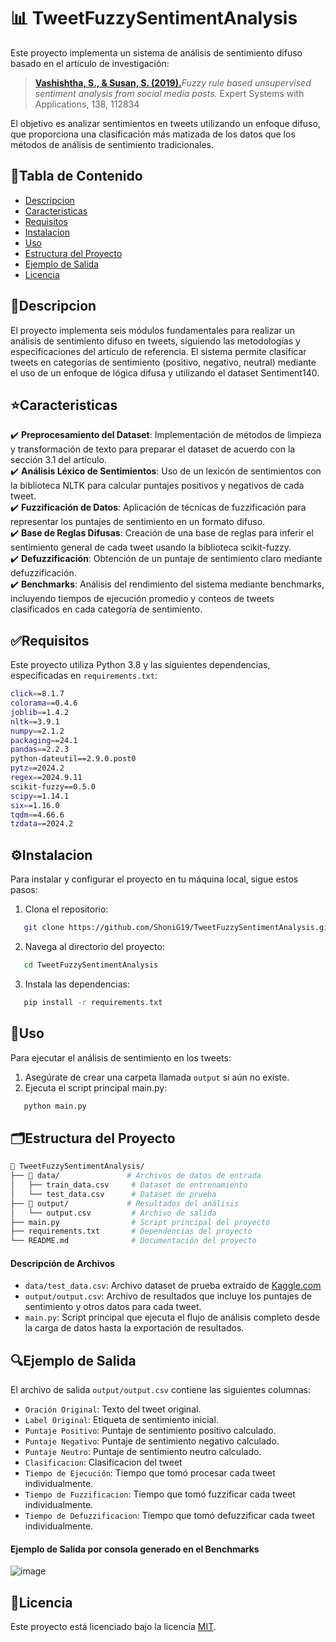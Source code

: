 # 📊 TweetFuzzySentimentAnalysis

Este proyecto implementa un sistema de análisis de sentimiento difuso basado en el artículo de investigación:
> [**Vashishtha, S., & Susan, S. (2019).**](https://www.researchgate.net/profile/Srishti-Vashishtha-2/publication/334622166_Fuzzy_Rule_based_Unsupervised_Sentiment_Analysis_from_Social_Media_Posts/links/5ece42174585152945149e5b/Fuzzy-Rule-based-Unsupervised-Sentiment-Analysis-from-Social-Media-Posts.pdf)_Fuzzy rule based unsupervised sentiment analysis from social media posts._ Expert Systems with Applications, 138, 112834

El objetivo es analizar sentimientos en tweets utilizando un enfoque difuso, que proporciona una clasificación más matizada de los datos que los métodos de análisis de sentimiento tradicionales.


## 📖Tabla de Contenido

 - [Descripcion](#descripcion)
 - [Caracteristicas](#caracteristicas)
 - [Requisitos](#requisitos)
 - [Instalacion](#instalacion)
 - [Uso](#uso)
 - [Estructura del Proyecto](#estructura-del-proyecto)
 - [Ejemplo de Salida](#ejemplo-de-salida)
 - [Licencia](#licencia)


## 📘Descripcion
El proyecto implementa seis módulos fundamentales para realizar un análisis de sentimiento difuso en tweets, siguiendo las metodologías y especificaciones del artículo de referencia. El sistema permite clasificar tweets en categorías de sentimiento (positivo, negativo, neutral) mediante el uso de un enfoque de lógica difusa y utilizando el dataset Sentiment140.

## ⭐Caracteristicas

✔️ **Preprocesamiento del Dataset**: Implementación de métodos de limpieza y transformación de texto para preparar el dataset de acuerdo con la sección 3.1 del artículo. <br> 
✔️ **Análisis Léxico de Sentimientos**: Uso de un lexicón de sentimientos con la biblioteca NLTK para calcular puntajes positivos y negativos de cada tweet. <br>
✔️ **Fuzzificación de Datos**: Aplicación de técnicas de fuzzificación para representar los puntajes de sentimiento en un formato difuso. <br>
✔️ **Base de Reglas Difusas**: Creación de una base de reglas para inferir el sentimiento general de cada tweet usando la biblioteca scikit-fuzzy. <br>
✔️ **Defuzzificación**: Obtención de un puntaje de sentimiento claro mediante defuzzificación. <br>
✔️ **Benchmarks**: Análisis del rendimiento del sistema mediante benchmarks, incluyendo tiempos de ejecución promedio y conteos de tweets clasificados en cada categoría de sentimiento.


## ✅Requisitos   

Este proyecto utiliza Python 3.8 y las siguientes dependencias, especificadas en `requirements.txt`:

```bash
click==8.1.7
colorama==0.4.6
joblib==1.4.2
nltk==3.9.1
numpy==2.1.2
packaging==24.1
pandas==2.2.3
python-dateutil==2.9.0.post0
pytz==2024.2
regex==2024.9.11
scikit-fuzzy==0.5.0
scipy==1.14.1
six==1.16.0
tqdm==4.66.6
tzdata==2024.2
```


## ⚙Instalacion
Para instalar y configurar el proyecto en tu máquina local, sigue estos pasos:

1. Clona el repositorio:
```bash
   git clone https://github.com/ShoniG19/TweetFuzzySentimentAnalysis.git
```

2. Navega al directorio del proyecto:
```bash
   cd TweetFuzzySentimentAnalysis
```  

3. Instala las dependencias:
```bash
   pip install -r requirements.txt
``` 
## 🚀Uso
Para ejecutar el análisis de sentimiento en los tweets:
1. Asegúrate de crear una carpeta llamada `output` si aún no existe.
2. Ejecuta el script principal main.py:
```bash
   python main.py
```


## 🗂Estructura del Proyecto

```bash
📁 TweetFuzzySentimentAnalysis/
├── 📁 data/               # Archivos de datos de entrada
│   ├── train_data.csv     # Dataset de entrenamiento
│   └── test_data.csv      # Dataset de prueba
├── 📁 output/             # Resultados del análisis
│   └── output.csv         # Archivo de salida
├── main.py                # Script principal del proyecto
├── requirements.txt       # Dependencias del proyecto
└── README.md              # Documentación del proyecto
```
#### Descripción de Archivos
- `data/test_data.csv`: Archivo dataset de prueba extraido de [Kaggle.com](https://www.kaggle.com/datasets/krishbaisoya/tweets-sentiment-analysis) 
- `output/output.csv`: Archivo de resultados que incluye los puntajes de sentimiento y otros datos para cada tweet.
- `main.py`: Script principal que ejecuta el flujo de análisis completo desde la carga de datos hasta la exportación de resultados.


## 🔍Ejemplo de Salida
El archivo de salida `output/output.csv` contiene las siguientes columnas:

- `Oración Original`: Texto del tweet original.
- `Label Original`: Etiqueta de sentimiento inicial.
- `Puntaje Positivo`: Puntaje de sentimiento positivo calculado.
- `Puntaje Negativo`: Puntaje de sentimiento negativo calculado.
- `Puntaje Neutro`: Puntaje de sentimiento neutro calculado.
- `Clasificacion`: Clasificacion del tweet
- `Tiempo de Ejecución`: Tiempo que tomó procesar cada tweet individualmente.
- `Tiempo de Fuzzificacion`: Tiempo que tomó fuzzificar cada tweet individualmente.
- `Tiempo de Defuzzificacion`: Tiempo que tomó defuzzificar cada tweet individualmente.

#### Ejemplo de Salida por consola generado en el Benchmarks 

![image](https://github.com/user-attachments/assets/533d2325-ffa5-465a-8c46-e9e1dec59313)


## 📜Licencia

Este proyecto está licenciado bajo la licencia [MIT](LICENSE).

